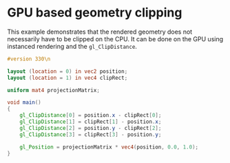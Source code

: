 # GPU based geometry clipping

This example demonstrates that the rendered geometry does not necessarily have to 
be clipped on the CPU. It can be done on the GPU using instanced rendering and the
`gl_ClipDistance`.

```glsl
#version 330\n

layout (location = 0) in vec2 position;
layout (location = 1) in vec4 clipRect;

uniform mat4 projectionMatrix;

void main()
{
    gl_ClipDistance[0] = position.x - clipRect[0];
    gl_ClipDistance[1] = clipRect[1] - position.x;
    gl_ClipDistance[2] = position.y - clipRect[2];
    gl_ClipDistance[3] = clipRect[3] - position.y;

    gl_Position = projectionMatrix * vec4(position, 0.0, 1.0);
}
```
